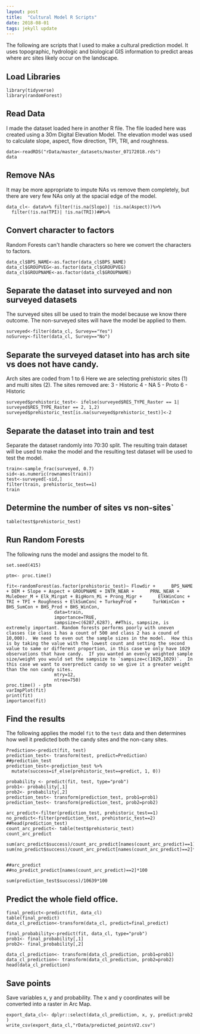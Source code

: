 ```yaml
---
layout: post
title:  "Cultural Model R Scripts"
date: 2018-08-01
tags: jekyll update
---
```


The following are scripts that I used to make a cultural prediction model.  It uses topographic, hydrologic and biological GIS information to predict areas where arc sites likely occur on the landscape.

## Load Libraries

```{r}
library(tidyverse)
library(randomForest)
```
## Read Data
I made the dataset loaded here in another R file. The file loaded here was created using a 30m Digital Elevation Model.  The elevation model was used to calculate slope, aspect, flow direction, TPI, TRI, and roughness.  
```{r}
data<-readRDS("rData/master_datasets/master_07172018.rds")
data
```

## Remove NAs
It may be more appropriate to impute NAs vs remove them completely, but there are very few NAs only at the spacial edge of the model.
```{r}
data_cl<- data%>% filter(!is.na(Slope)| !is.na(Aspect))%>%
  filter(!is.na(TPI)| !is.na(TRI))##%>%
```


## Convert character to factors
Random Forests can't handle characters so here we convert the characters to factors.

```{r}
data_cl$BPS_NAME<-as.factor(data_cl$BPS_NAME)
data_cl$GROUPVEG<-as.factor(data_cl$GROUPVEG)
data_cl$GROUPNAME<-as.factor(data_cl$GROUPNAME)
```

## Separate the dataset into surveyed and non surveyed datasets
The surveyed sites sill be used to train the model because we know there outcome.  The non-surveyed sites will have the model be applied to them.
```{r}
surveyed<-filter(data_cl, Survey=="Yes")
noSurvey<-filter(data_cl, Survey=="No")
```

## Separate the surveyed dataset into has arch site vs does not have candy.
Arch sites are coded from 1 to 6
Here we are selecting prehistoric sites (1) and multi sites (2).
The sites removed are:
3 - Historic
4 - NA
5 - Proto
6 - Historic
```{r}
surveyed$prehistoric_test<- ifelse(surveyed$RES_TYPE_Raster == 1| surveyed$RES_TYPE_Raster == 2, 1,2)
surveyed$prehistoric_test[is.na(surveyed$prehistoric_test)]<-2
```

## Separate the dataset into train and test
Separate the dataset randomly into 70:30 split.  The resulting train dataset will be used to make the model and the resulting test dataset will be used to test the model.
```{r}
train<-sample_frac(surveyed, 0.7)
sid<-as.numeric(rownames(train))
test<-surveyed[-sid,]
filter(train, prehistoric_test==1)
train
```


## Determine the number of sites vs non-sites`
```{r}
table(test$prehistoric_test)
```

## Run Random Forests
The following runs the model and assigns the model to fit.
```{r}
set.seed(415)

ptm<- proc.time()

fit<-randomForest(as.factor(prehistoric_test)~ Flowdir +      BPS_NAME + DEM + Slope + Aspect + GROUPNAME + INTR_NEAR +      PRNL_NEAR + MuleDeer_M + Elk_Mirgat + BigHorn_Mi + Prong_Migr +      ElkWinConc + TRI + TPI + Roughness + ElkSumConc + TurkeyProd +      TurkWinCon + BHS_SumCon + BHS_Prod + BHS_WinCon,
                  data=train,
                  importance=TRUE,
                  sampsize=c(6287,6287), ##This, sampsize, is extremely important. Random forests performs poorly with uneven classes (ie class 1 has a count of 500 and class 2 has a cound of 10,000).  We need to even out the sample sizes in the model.  How this is by taking the value with the lowest count and setting the second value to same or different proportion, in this case we only have 1029 observations that have candy.  If you wanted an evenly weighted sample size/weight you would set the sampsize to `sampsize=c(1029,1029)`.  In this case we want to overpredict candy so we give it a greater weight than the non candy sites.
                  mtry=12,
                  ntree=750)
proc.time() - ptm
varImpPlot(fit)
print(fit)
importance(fit)
```


## Find the results
The following applies the model `fit` to the `test` data and then determines how well it predicted both the candy sites and the non-cany sites.
```{r}
Prediction<-predict(fit, test)
prediction_test<- transform(test, predict=Prediction)
##prediction_test
prediction_test<-prediction_test %>%
  mutate(success=if_else(prehistoric_test==predict, 1, 0))

probability <- predict(fit, test, type="prob")
prob1<- probability[,1]
prob2<- probability[,2]
prediction_test<- transform(prediction_test, prob1=prob1)
prediction_test<- transform(prediction_test, prob2=prob2)

arc_predict<-filter(prediction_test, prehistoric_test==1)
no_predict<-filter(prediction_test, prehistoric_test==2)
##head(prediction_test)
count_arc_predict<- table(test$prehistoric_test)
count_arc_predict

sum(arc_predict$success)/count_arc_predict[names(count_arc_predict)==1]*100
sum(no_predict$success)/count_arc_predict[names(count_arc_predict)==2]*100


##arc_predict
##no_predict_predict[names(count_arc_predict)==2]*100

sum(prediction_test$success)/10639*100
```


## Predict the whole field office.
```{r}
final_predict<-predict(fit, data_cl)
table(final_predict)
data_cl_prediction<-transform(data_cl, predict=final_predict)

final_probability<-predict(fit, data_cl, type="prob")
prob1<- final_probability[,1]
prob2<- final_probability[,2]

data_cl_prediction<- transform(data_cl_prediction, prob1=prob1)
data_cl_prediction<- transform(data_cl_prediction, prob2=prob2)
head(data_cl_prediction)
```

## Save points
Save variables x, y and probability.  The x and y coordinates will be converted into a raster in Arc Map.
```{r}
export_data_cl<- dplyr::select(data_cl_prediction, x, y, predict:prob2 )
write_csv(export_data_cl,"rData/predicted_pointsV2.csv")
```
